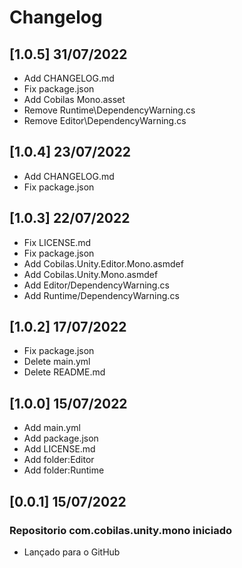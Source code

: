 # Changelog
## [1.0.5] 31/07/2022
- Add CHANGELOG.md
- Fix package.json
- Add Cobilas Mono.asset
- Remove Runtime\DependencyWarning.cs
- Remove Editor\DependencyWarning.cs
## [1.0.4] 23/07/2022
- Add CHANGELOG.md
- Fix package.json
## [1.0.3] 22/07/2022
- Fix LICENSE.md
- Fix package.json
- Add Cobilas.Unity.Editor.Mono.asmdef
- Add Cobilas.Unity.Mono.asmdef
- Add Editor/DependencyWarning.cs
- Add Runtime/DependencyWarning.cs
## [1.0.2] 17/07/2022
- Fix package.json
- Delete main.yml
- Delete README.md
## [1.0.0] 15/07/2022
- Add main.yml
- Add package.json
- Add LICENSE.md
- Add folder:Editor
- Add folder:Runtime
## [0.0.1] 15/07/2022
### Repositorio com.cobilas.unity.mono iniciado
- Lançado para o GitHub